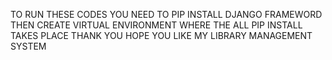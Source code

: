TO RUN THESE CODES YOU NEED TO PIP INSTALL DJANGO FRAMEWORD 
THEN CREATE VIRTUAL ENVIRONMENT WHERE THE ALL PIP INSTALL TAKES PLACE
THANK YOU HOPE YOU LIKE MY LIBRARY MANAGEMENT SYSTEM 
